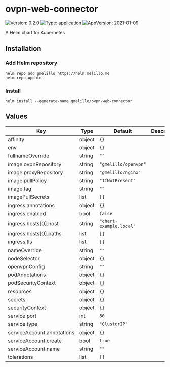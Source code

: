 # ovpn-web-connector

![Version: 0.2.0](https://img.shields.io/badge/Version-0.2.0-informational?style=flat-square) ![Type: application](https://img.shields.io/badge/Type-application-informational?style=flat-square) ![AppVersion: 2021-01-09](https://img.shields.io/badge/AppVersion-2021--01--09-informational?style=flat-square)

A Helm chart for Kubernetes

## Installation

### Add Helm repository

```shell
helm repo add gmelillo https://helm.melillo.me
helm repo update
```

### Install

```shell
helm install --generate-name gmelillo/ovpn-web-connector
```

## Values

| Key | Type | Default | Description |
|-----|------|---------|-------------|
| affinity | object | `{}` |  |
| env | object | `{}` |  |
| fullnameOverride | string | `""` |  |
| image.ovpnRepository | string | `"gmelillo/openvpn"` |  |
| image.proxyRepository | string | `"gmelillo/nginx"` |  |
| image.pullPolicy | string | `"IfNotPresent"` |  |
| image.tag | string | `""` |  |
| imagePullSecrets | list | `[]` |  |
| ingress.annotations | object | `{}` |  |
| ingress.enabled | bool | `false` |  |
| ingress.hosts[0].host | string | `"chart-example.local"` |  |
| ingress.hosts[0].paths | list | `[]` |  |
| ingress.tls | list | `[]` |  |
| nameOverride | string | `""` |  |
| nodeSelector | object | `{}` |  |
| openvpnConfig | string | `""` |  |
| podAnnotations | object | `{}` |  |
| podSecurityContext | object | `{}` |  |
| resources | object | `{}` |  |
| secrets | object | `{}` |  |
| securityContext | object | `{}` |  |
| service.port | int | `80` |  |
| service.type | string | `"ClusterIP"` |  |
| serviceAccount.annotations | object | `{}` |  |
| serviceAccount.create | bool | `true` |  |
| serviceAccount.name | string | `""` |  |
| tolerations | list | `[]` |  |